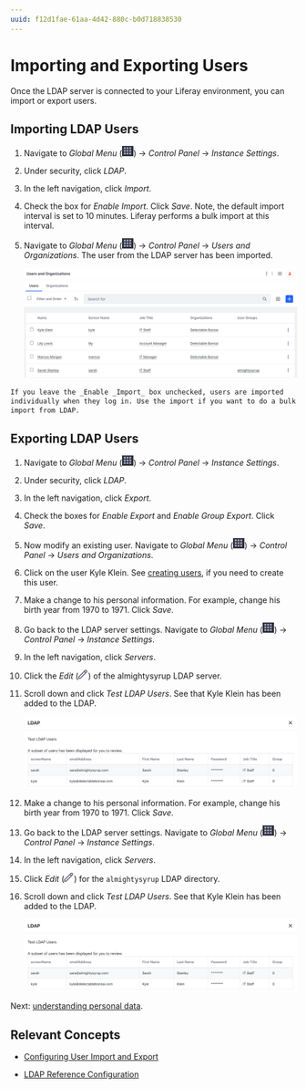 ```yaml
---
uuid: f12d1fae-61aa-4d42-880c-b0d718838530
---
```

# Importing and Exporting Users

Once the LDAP server is connected to your Liferay environment, you can import or export users. 

## Importing LDAP Users

1. Navigate to _Global Menu_ (![Global Menu](../../images/icon-applications-menu.png)) &rarr; _Control Panel_ &rarr; _Instance Settings_. 

1. Under security, click _LDAP_.

1. In the left navigation, click _Import_. 

1. Check the box for _Enable Import_. Click _Save_. Note, the default import interval is set to 10 minutes. Liferay performs a bulk import at this interval. 

1. Navigate to _Global Menu_ (![Global Menu](../../images/icon-applications-menu.png)) &rarr; _Control Panel_ &rarr; _Users and Organizations_. The user from the LDAP server has been imported.

   ![LDAP users have been imported.](./importing-and-exporting-users/images/01.png)

```{note}
If you leave the _Enable _Import_ box unchecked, users are imported individually when they log in. Use the import if you want to do a bulk import from LDAP. 
```

## Exporting LDAP Users

1. Navigate to _Global Menu_ (![Global Menu](../../images/icon-applications-menu.png)) &rarr; _Control Panel_ &rarr; _Instance Settings_. 

1. Under security, click _LDAP_.

1. In the left navigation, click _Export_. 

1. Check the boxes for _Enable Export_ and _Enable Group Export_. Click _Save_. 

1. Now modify an existing user. Navigate to _Global Menu_ (![Global Menu](../../images/icon-applications-menu.png)) &rarr; _Control Panel_ &rarr; _Users and Organizations_. 

1. Click on the user Kyle Klein. See [creating users](https://learn.liferay.com/w/courses/liferay-administrator/users-accounts-organizations/managing-users#creating-users), if you need to create this user.

1. Make a change to his personal information. For example, change his birth year from 1970 to 1971. Click _Save_.
   
1. Go back to the LDAP server settings. Navigate to _Global Menu_ (![Global Menu](../../images/icon-applications-menu.png)) &rarr; _Control Panel_ &rarr; _Instance Settings_. 

1. In the left navigation, click _Servers_. 

1. Click the _Edit_ (![Edit icon](../../images/icon-edit.png)) of the almightysyrup LDAP server.

1. Scroll down and click _Test LDAP Users_. See that Kyle Klein has been added to the LDAP.

   ![Kyle Klein as been added to the LDAP.](./importing-and-exporting-users/images/02.png)

1. Make a change to his personal information. For example, change his birth year from 1970 to 1971. Click _Save_.

1. Go back to the LDAP server settings. Navigate to _Global Menu_ (![Global Menu](../../images/icon-applications-menu.png)) &rarr; _Control Panel_ &rarr; _Instance Settings_. 

1. In the left navigation, click _Servers_. 

1. Click _Edit_ (![Edit icon](../../images/icon-edit.png)) for the `almightysyrup` LDAP directory.

1. Scroll down and click _Test LDAP Users_. See that Kyle Klein has been added to the LDAP.

   ![Kyle Klein as been added to the LDAP.](./importing-and-exporting-users/images/02.png)

Next: [understanding personal data](./understanding-personal-data.md).

## Relevant Concepts

- [Configuring User Import and Export](https://learn.liferay.com/en/w/dxp/users-and-permissions/connecting-to-a-user-directory/configuring-user-import-and-export)

- [LDAP Reference Configuration](https://learn.liferay.com/en/w/dxp/users-and-permissions/connecting-to-a-user-directory/ldap-configuration-reference)
